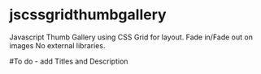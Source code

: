 # jscssgridthumbgallery
Javascript Thumb Gallery using CSS Grid for layout.
Fade in/Fade out on images
No external libraries.

#To do - add Titles and Description
